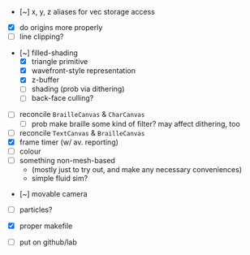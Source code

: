 * [~] x, y, z aliases for vec storage access
* [x] do origins more properly
* [ ] line clipping?
* [~] filled-shading
    * [x] triangle primitive
    * [x] wavefront-style representation
    * [x] z-buffer
    * [ ] shading (prob via dithering)
    * [ ] back-face culling?
* [ ] reconcile `BrailleCanvas` & `CharCanvas`
    * [ ] prob make braille some kind of filter? may
          affect dithering, too
* [ ] reconcile `TextCanvas` & `BrailleCanvas`
* [x] frame timer (w/ av. reporting)
* [ ] colour
* [ ] something non-mesh-based
    * (mostly just to try out, and make any necessary
      conveniences)
    * simple fluid sim?
* [~] movable camera
* [ ] particles?
* [x] proper makefile
* [ ] put on github/lab

